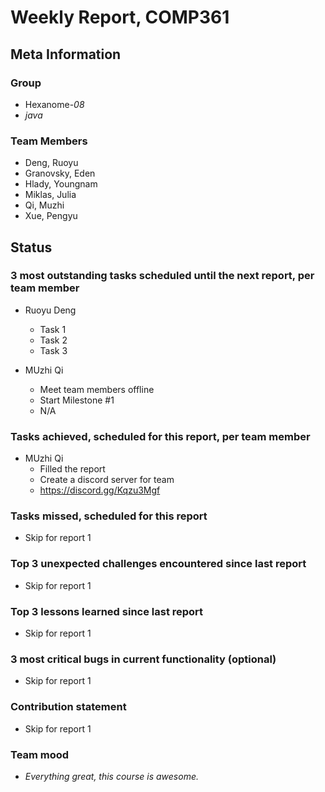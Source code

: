 # Weekly Report, COMP361

## Meta Information

### Group

 * Hexanome-*08*
 * *java*

### Team Members

 * Deng, Ruoyu
 * Granovsky, Eden
 * Hlady, Youngnam
 * Miklas, Julia
 * Qi, Muzhi
 * Xue, Pengyu

## Status

### 3 most outstanding tasks scheduled until the next report, per team member

 * Ruoyu Deng
   * Task 1
   * Task 2
   * Task 3
   
 * MUzhi Qi
   * Meet team members offline
   * Start Milestone #1
   * N/A 

### Tasks achieved, scheduled for this report, per team member

 * MUzhi Qi
   * Filled the report
   * Create a discord server for team
   * https://discord.gg/Kqzu3Mgf

### Tasks missed, scheduled for this report

 * Skip for report 1

### Top 3 unexpected challenges encountered since last report

 * Skip for report 1

### Top 3 lessons learned since last report

 * Skip for report 1

### 3 most critical bugs in current functionality (optional)

  * Skip for report 1

### Contribution statement

 * Skip for report 1

### Team mood

 * *Everything great, this course is awesome.*

